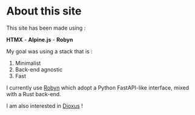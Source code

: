 # About this site

This site has been made using :

**HTMX** - **Alpine.js** - **Robyn**

My goal was using a stack that is :<br>

1. Minimalist<br>
2. Back-end agnostic<br>
3. Fast

I currently use [Robyn](https://robyn.tech/) which adopt a Python FastAPI-like interface, mixed with a Rust back-end.

I am also interested in [Dioxus](https://dioxuslabs.com/) !
